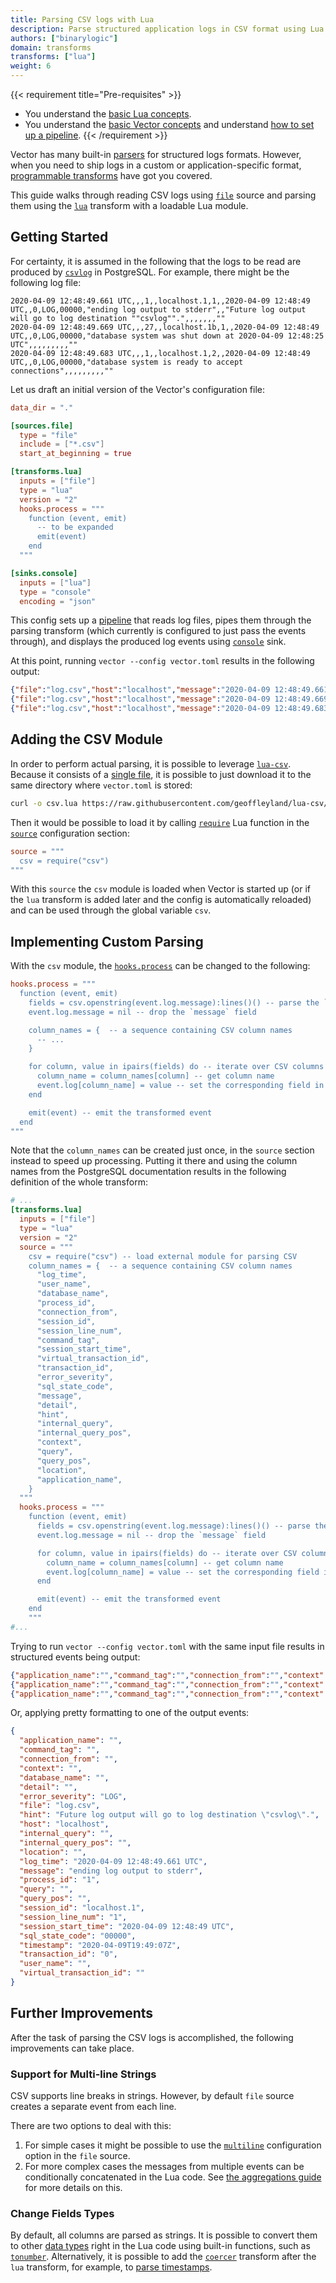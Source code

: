 ```yaml
---
title: Parsing CSV logs with Lua
description: Parse structured application logs in CSV format using Lua transform
authors: ["binarylogic"]
domain: transforms
transforms: ["lua"]
weight: 6
---
```


{{< requirement title="Pre-requisites" >}}
* You understand the [basic Lua concepts][docs.transforms.lua].
* You understand the [basic Vector concepts][docs.about.concepts] and understand [how to set up a pipeline][docs.setup.quickstart].
{{< /requirement >}}

Vector has many built-in [parsers][urls.vector_parsing_transforms] for structured logs formats. However, when you need
to ship logs in a custom or application-specific format, [programmable transforms][urls.vector_programmable_transforms]
have got you covered.

This guide walks through reading CSV logs using [`file`][docs.sources.file] source and parsing them using the [`lua`][docs.transforms.lua] transform with a loadable Lua module.

## Getting Started

For certainty, it is assumed in the following that the logs to be read are produced by
[`csvlog`][urls.postgresql_csvlog] in PostgreSQL. For example, there might be the following
log file:


```csv title="log.csv"
2020-04-09 12:48:49.661 UTC,,,1,,localhost.1,1,,2020-04-09 12:48:49 UTC,,0,LOG,00000,"ending log output to stderr",,"Future log output will go to log destination ""csvlog"".",,,,,,,""
2020-04-09 12:48:49.669 UTC,,,27,,localhost.1b,1,,2020-04-09 12:48:49 UTC,,0,LOG,00000,"database system was shut down at 2020-04-09 12:48:25 UTC",,,,,,,,,""
2020-04-09 12:48:49.683 UTC,,,1,,localhost.1,2,,2020-04-09 12:48:49 UTC,,0,LOG,00000,"database system is ready to accept connections",,,,,,,,,""
```

Let us draft an initial version of the Vector's configuration file:

```toml title="vector.toml"
data_dir = "."

[sources.file]
  type = "file"
  include = ["*.csv"]
  start_at_beginning = true

[transforms.lua]
  inputs = ["file"]
  type = "lua"
  version = "2"
  hooks.process = """
    function (event, emit)
      -- to be expanded
      emit(event)
    end
  """

[sinks.console]
  inputs = ["lua"]
  type = "console"
  encoding = "json"
```

This config sets up a [pipeline][docs.meta.glossary#pipeline] that reads log files, pipes them through the parsing
transform (which currently is configured to just pass the events through), and displays the produced log events using
[`console`][docs.sinks.console] sink.

At this point, running `vector --config vector.toml` results in the following output:

```json
{"file":"log.csv","host":"localhost","message":"2020-04-09 12:48:49.661 UTC,,,1,,localhost.1,1,,2020-04-09 12:48:49 UTC,,0,LOG,00000,\"ending log output to stderr\",,\"Future log output will go to log destination \"\"csvlog\"\".\",,,,,,,\"\"","timestamp":"2020-04-09T14:33:28Z"}
{"file":"log.csv","host":"localhost","message":"2020-04-09 12:48:49.669 UTC,,,27,,localhost.1b,1,,2020-04-09 12:48:49 UTC,,0,LOG,00000,\"database system was shut down at 2020-04-09 12:48:25 UTC\",,,,,,,,,\"\"","timestamp":"2020-04-09T14:33:28Z"}
{"file":"log.csv","host":"localhost","message":"2020-04-09 12:48:49.683 UTC,,,1,,localhost.1,2,,2020-04-09 12:48:49 UTC,,0,LOG,00000,\"database system is ready to accept connections\",,,,,,,,,\"\"","timestamp":"2020-04-09T14:33:28Z"}
```

## Adding the CSV Module

In order to perform actual parsing, it is possible to leverage [`lua-csv`][urls.lua_csv_repo].
Because it consists of a [single file][urls.lua_csv_view], it is possible to just download it to the same
directory where `vector.toml` is stored:

```bash
curl -o csv.lua https://raw.githubusercontent.com/geoffleyland/lua-csv/d20cd42d61dc52e7f6bcb13b596ac7a7d4282fbf/lua/csv.lua
```

Then it would be possible to load it by calling [`require`][urls.lua_require] Lua function in the
[`source`][docs.transforms.lua#source] configuration section:

```toml
source = """
  csv = require("csv")
"""
```

With this `source` the `csv` module is loaded when Vector is started up (or if the `lua` transform is added later and the
config is automatically reloaded) and can be used through the global variable `csv`.

## Implementing Custom Parsing

With the `csv` module, the [`hooks.process`][docs.transforms.lua#process] can be changed to the following:

```toml
hooks.process = """
  function (event, emit)
    fields = csv.openstring(event.log.message):lines()() -- parse the `message` field
    event.log.message = nil -- drop the `message` field

    column_names = {  -- a sequence containing CSV column names
      -- ...
    }

    for column, value in ipairs(fields) do -- iterate over CSV columns
      column_name = column_names[column] -- get column name
      event.log[column_name] = value -- set the corresponding field in the event
    end

    emit(event) -- emit the transformed event
  end
"""
```

Note that the `column_names` can be created just once, in the `source` section instead to speed up processing.
Putting it there and using the column names from the PostgreSQL documentation results in the following definition of
the whole transform:

```toml title="vector.toml"
# ...
[transforms.lua]
  inputs = ["file"]
  type = "lua"
  version = "2"
  source = """
    csv = require("csv") -- load external module for parsing CSV
    column_names = {  -- a sequence containing CSV column names
      "log_time",
      "user_name",
      "database_name",
      "process_id",
      "connection_from",
      "session_id",
      "session_line_num",
      "command_tag",
      "session_start_time",
      "virtual_transaction_id",
      "transaction_id",
      "error_severity",
      "sql_state_code",
      "message",
      "detail",
      "hint",
      "internal_query",
      "internal_query_pos",
      "context",
      "query",
      "query_pos",
      "location",
      "application_name",
    }
  """
  hooks.process = """
    function (event, emit)
      fields = csv.openstring(event.log.message):lines()() -- parse the `message` field
      event.log.message = nil -- drop the `message` field

      for column, value in ipairs(fields) do -- iterate over CSV columns
        column_name = column_names[column] -- get column name
        event.log[column_name] = value -- set the corresponding field in the event
      end

      emit(event) -- emit the transformed event
    end
    """
#...
```

Trying to run `vector --config vector.toml` with the same input file results in structured events being output:

```json
{"application_name":"","command_tag":"","connection_from":"","context":"","database_name":"","detail":"","error_severity":"LOG","file":"log.csv","hint":"Future log output will go to log destination \"csvlog\".","host":"localhost","internal_query":"","internal_query_pos":"","location":"","log_time":"2020-04-09 12:48:49.661 UTC","message":"ending log output to stderr","process_id":"1","query":"","query_pos":"","session_id":"localhost.1","session_line_num":"1","session_start_time":"2020-04-09 12:48:49 UTC","sql_state_code":"00000","timestamp":"2020-04-09T19:49:07Z","transaction_id":"0","user_name":"","virtual_transaction_id":""}
{"application_name":"","command_tag":"","connection_from":"","context":"","database_name":"","detail":"","error_severity":"LOG","file":"log.csv","hint":"","host":"localhost","internal_query":"","internal_query_pos":"","location":"","log_time":"2020-04-09 12:48:49.669 UTC","message":"database system was shut down at 2020-04-09 12:48:25 UTC","process_id":"27","query":"","query_pos":"","session_id":"localhost.1b","session_line_num":"1","session_start_time":"2020-04-09 12:48:49 UTC","sql_state_code":"00000","timestamp":"2020-04-09T19:49:07Z","transaction_id":"0","user_name":"","virtual_transaction_id":""}
{"application_name":"","command_tag":"","connection_from":"","context":"","database_name":"","detail":"","error_severity":"LOG","file":"log.csv","hint":"","host":"localhost","internal_query":"","internal_query_pos":"","location":"","log_time":"2020-04-09 12:48:49.683 UTC","message":"database system is ready to accept connections","process_id":"1","query":"","query_pos":"","session_id":"localhost.1","session_line_num":"2","session_start_time":"2020-04-09 12:48:49 UTC","sql_state_code":"00000","timestamp":"2020-04-09T19:49:07Z","transaction_id":"0","user_name":"","virtual_transaction_id":""}
```

Or, applying pretty formatting to one of the output events:

```json
{
  "application_name": "",
  "command_tag": "",
  "connection_from": "",
  "context": "",
  "database_name": "",
  "detail": "",
  "error_severity": "LOG",
  "file": "log.csv",
  "hint": "Future log output will go to log destination \"csvlog\".",
  "host": "localhost",
  "internal_query": "",
  "internal_query_pos": "",
  "location": "",
  "log_time": "2020-04-09 12:48:49.661 UTC",
  "message": "ending log output to stderr",
  "process_id": "1",
  "query": "",
  "query_pos": "",
  "session_id": "localhost.1",
  "session_line_num": "1",
  "session_start_time": "2020-04-09 12:48:49 UTC",
  "sql_state_code": "00000",
  "timestamp": "2020-04-09T19:49:07Z",
  "transaction_id": "0",
  "user_name": "",
  "virtual_transaction_id": ""
}
```

## Further Improvements

After the task of parsing the CSV logs is accomplished, the following improvements can take place.

### Support for Multi-line Strings

CSV supports line breaks in strings. However, by default `file` source creates a separate event from each line.

There are two options to deal with this:

1. For simple cases it might be possible to use the [`multiline`][docs.sources.file#multiline] configuration
  option in the `file` source.
2. For more complex cases the messages from multiple events can be conditionally concatenated in the Lua code. See
  [the aggregations guide][guides.advanced.custom-aggregations-with-lua] for more details on this.

### Change Fields Types

By default, all columns are parsed as strings. It is possible to convert them to other
[data types][docs.transforms.lua#data-types] right in the Lua code using
built-in functions, such as [`tonumber`][urls.lua_tonumber]. Alternatively, it is possible to add the
[`coercer`][docs.transforms.coercer] transform after the `lua` transform, for example, to
[parse timestamps][docs.transforms.coercer#timestamps].

[docs.about.concepts]: /docs/about/concepts
[docs.meta.glossary#pipeline]: /docs/reference/glossary/#pipeline
[docs.setup.quickstart]: /docs/setup/quickstart/
[docs.sinks.console]: /docs/reference/configuration/sinks/console/
[docs.sources.file#multiline]: /docs/reference/configuration/sources/file/#multiline
[docs.sources.file]: /docs/reference/configuration/sources/file/
[docs.transforms.coercer#timestamps]: /docs/reference/vrl/functions/#to_timestamp
[docs.transforms.coercer]: /docs/reference/vrl/functions/#coerce-functions
[docs.transforms.lua#data-types]: /docs/reference/configuration/transforms/lua/#event-data-model
[docs.transforms.lua#process]: /docs/reference/configuration/transforms/lua/#process
[docs.transforms.lua#source]: /docs/reference/configuration/transforms/lua/#source
[docs.transforms.lua]: /docs/reference/configuration/transforms/lua/
[guides.advanced.custom-aggregations-with-lua]: /guides/advanced/custom-aggregations-with-lua/
[urls.lua_csv_repo]: https://github.com/geoffleyland/lua-csv
[urls.lua_csv_view]: https://github.com/geoffleyland/lua-csv/blob/09557e4608b02d136b9ae39a8fa0f36328fa1cec/lua/csv.lua
[urls.lua_require]: https://www.lua.org/manual/5.3/manual.html#pdf-require
[urls.lua_tonumber]: https://www.lua.org/manual/5.3/manual.html#pdf-tonumber
[urls.postgresql_csvlog]: https://www.postgresql.org/docs/current/runtime-config-logging.html#RUNTIME-CONFIG-LOGGING-CSVLOG
[urls.vector_parsing_transforms]: /components/?functions%5B%5D=parse
[urls.vector_programmable_transforms]: /components/?functions%5B%5D=program
